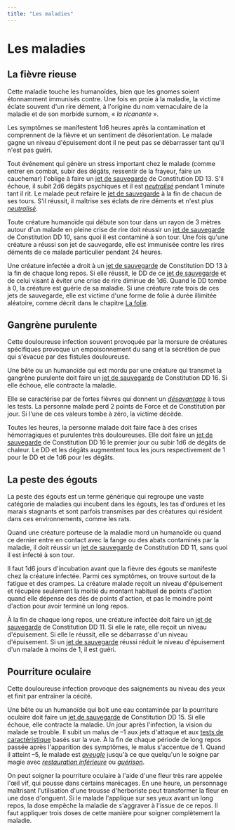 ```yaml
---
title: "Les maladies"
---
```

# Les maladies
## La fièvre rieuse
Cette maladie touche les humanoïdes, bien que les gnomes soient étonnamment immunisés contre. Une fois en proie à la maladie, la victime éclate souvent d'un rire dément, à l'origine du nom vernaculaire de la maladie et de son morbide surnom, « _la ricanante_ ».

Les symptômes se manifestent 1d6 heures après la contamination et comprennent de la fièvre et un sentiment de désorientation. Le malade gagne un niveau d'épuisement dont il ne peut pas se débarrasser tant qu'il n'est pas guéri.

Tout événement qui génère un stress important chez le malade (comme entrer en combat, subir des dégâts, ressentir de la frayeur, faire un cauchemar) l'oblige à faire un [jet de sauvegarde](/utiliser-les-caracteristiques/#jets-de-sauvegarde) de Constitution DD 13. S'il échoue, il subit 2d6 dégâts psychiques et il est [_neutralisé_](/gerer-la-sante-du-personnage/#neutralise) pendant 1 minute tant il rit. Le malade peut refaire le [jet de sauvegarde](/utiliser-les-caracteristiques/#jets-de-sauvegarde) à la fin de chacun de ses tours. S'il réussit, il maîtrise ses éclats de rire déments et n'est plus [_neutralisé_](/gerer-la-sante-du-personnage/#neutralise).

Toute créature humanoïde qui débute son tour dans un rayon de 3 mètres autour d'un malade en pleine crise de rire doit réussir un [jet de sauvegarde](/utiliser-les-caracteristiques/#jets-de-sauvegarde) de Constitution DD 10, sans quoi il est contaminé à son tour. Une fois qu'une créature a réussi son jet de sauvegarde, elle est immunisée contre les rires déments de ce malade particulier pendant 24 heures.

Une créature infectée a droit à un [jet de sauvegarde](/utiliser-les-caracteristiques/#jets-de-sauvegarde) de Constitution DD 13 à la fin de chaque long repos. Si elle réussit, le DD de ce [jet de sauvegarde](/utiliser-les-caracteristiques/#jets-de-sauvegarde) et de celui visant à éviter une crise de rire diminue de 1d6. Quand le DD tombe à 0, la créature est guérie de sa maladie. Si une créature rate trois de ces jets de sauvegarde, elle est victime d'une forme de folie à durée illimitée aléatoire, comme décrit dans le chapitre [La folie](/folie/).  

## Gangrène purulente
Cette douloureuse infection souvent provoquée par la morsure de créatures spécifiques provoque un empoisonnement du sang et la sécrétion de pue qui s'évacue par des fistules douloureuse.

Une bête ou un humanoïde qui est mordu par une créature qui transmet la gangrène purulente doit faire un [jet de sauvegarde](/utiliser-les-caracteristiques/#jets-de-sauvegarde) de Constitution DD 16. Si elle échoue, elle contracte la maladie.  

Elle se caractérise par de fortes fièvres qui donnent un [_désavantage_](/utiliser-les-caracteristiques/#avantage-et-desavantage) à tous les tests. La personne malade perd 2 points de Force et de Constitution par jour. Si l'une de ces valeurs tombe à zéro, la victime décède.  

Toutes les heures, la personne malade doit faire face à des crises hémorragiques et purulentes très douloureuses. Elle doit faire un [jet de sauvegarde](/utiliser-les-caracteristiques/#jets-de-sauvegarde) de Constitution DD 16 le premier jour ou subir 1d6 de dégâts de chaleur. Le DD et les dégâts augmentent tous les jours respectivement de 1 pour le DD et de 1d6 pour les dégâts.   

## La peste des égouts
La peste des égouts est un terme générique qui regroupe une vaste catégorie de maladies qui incubent dans les égouts, les tas d'ordures et les marais stagnants et sont parfois transmises par des créatures qui résident dans ces environnements, comme les rats.

Quand une créature porteuse de la maladie mord un humanoïde ou quand ce dernier entre en contact avec la fange ou des abats contaminés par la maladie, il doit réussir un [jet de sauvegarde](/utiliser-les-caracteristiques/#jets-de-sauvegarde) de Constitution DD 11, sans quoi il est infecté à son tour.

Il faut 1d6 jours d'incubation avant que la fièvre des égouts se manifeste chez la créature infectée. Parmi ces symptômes, on trouve surtout de la fatigue et des crampes. La créature malade reçoit un niveau d'épuisement et récupère seulement la moitié du montant habituel de points d'action quand elle dépense des dés de points d'action, et pas le moindre point d'action pour avoir terminé un long repos.

À la fin de chaque long repos, une créature infectée doit faire un [jet de sauvegarde](/utiliser-les-caracteristiques/#jets-de-sauvegarde) de Constitution DD 11. Si elle le rate, elle reçoit un niveau d'épuisement. Si elle le réussit, elle se débarrasse d'un niveau d'épuisement. Si un [jet de sauvegarde](/utiliser-les-caracteristiques/#jets-de-sauvegarde) réussi réduit le niveau d'épuisement d'un malade à moins de 1, il est guéri.

## Pourriture oculaire
Cette douloureuse infection provoque des saignements au niveau des yeux et finit par entraîner la cécité.

Une bête ou un humanoïde qui boit une eau contaminée par la pourriture oculaire doit faire un [jet de sauvegarde](/utiliser-les-caracteristiques/#jets-de-sauvegarde) de Constitution DD 15. Si elle échoue, elle contracte la maladie. Un jour après l'infection, la vision du malade se trouble. Il subit un malus de –1 aux jets d'attaque et aux [tests de caractéristique](/utiliser-les-caracteristiques/#tests-de-caracteristique) basés sur la vue. À la fin de chaque période de long repos passée après l'apparition des symptômes, le malus s'accentue de 1. Quand il atteint –5, le malade est [_aveugle_](/gerer-la-sante-du-personnage/#aveugle) jusqu'à ce que quelqu'un le soigne par magie avec [_restauration inférieure_](/grimoire/restauration-inferieure/) ou [_guérison_](/grimoire/guerison/).

On peut soigner la pourriture oculaire à l'aide d'une fleur très rare appelée l'œil vif, qui pousse dans certains marécages. En une heure, un personnage maîtrisant l'utilisation d'une trousse d'herboriste peut transformer la fleur en une dose d'onguent. Si le malade l'applique sur ses yeux avant un long repos, la dose empêche la maladie de s'aggraver à l'issue de ce repos. Il faut appliquer trois doses de cette manière pour soigner complètement la maladie.  

